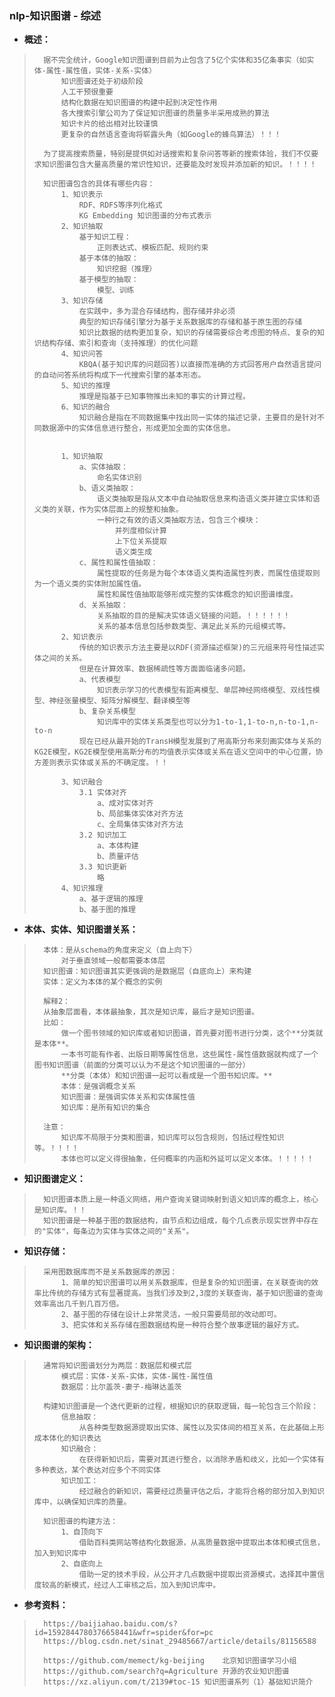 ### nlp-知识图谱 - 综述
- **概述：**
>       据不完全统计，Google知识图谱到目前为止包含了5亿个实体和35亿条事实（如实体-属性-属性值，实体-关系-实体）
>           知识图谱还处于初级阶段
>           人工干预很重要
>           结构化数据在知识图谱的构建中起到决定性作用
>           各大搜索引擎公司为了保证知识图谱的质量多半采用成熟的算法
>           知识卡片的给出相对比较谨慎
>           更复杂的自然语言查询将崭露头角（如Google的蜂鸟算法）！！！
>
>       为了提高搜索质量，特别是提供如对话搜索和复杂问答等新的搜索体验，我们不仅要求知识图谱包含大量高质量的常识性知识，还要能及时发现并添加新的知识。！！！！
>
>       知识图谱包含的具体有哪些内容：
>           1、知识表示
>               RDF、RDFS等序列化格式
>               KG Embedding 知识图谱的分布式表示
>           2、知识抽取
>               基于知识工程：
>                   正则表达式、模板匹配、规则约束
>               基于本体的抽取：
>                   知识挖掘（推理）
>               基于模型的抽取：
>                   模型、训练
>           3、知识存储
>               在实践中，多为混合存储结构，图存储并非必须
>               典型的知识存储引擎分为基于关系数据库的存储和基于原生图的存储
>               知识比数据的结构更加复杂，知识的存储需要综合考虑图的特点、复杂的知识结构存储、索引和查询（支持推理）的优化问题
>           4、知识问答
>               KBQA(基于知识库的问题回答)以直接而准确的方式回答用户自然语言提问的自动问答系统将构成下一代搜索引擎的基本形态。
>           5、知识的推理
>               推理是指基于已知事物推出未知的事实的计算过程。
>           6、知识的融合
>               知识融合是指在不同数据集中找出同一实体的描述记录，主要目的是针对不同数据源中的实体信息进行整合，形成更加全面的实体信息。
>
>
>           1、知识抽取
>               a、实体抽取：
>                   命名实体识别
>               b、语义类抽取：
>                   语义类抽取是指从文本中自动抽取信息来构造语义类并建立实体和语义类的关联，作为实体层面上的规整和抽象。
>                   一种行之有效的语义类抽取方法，包含三个模块：
>                       并列度相似计算
>                       上下位关系提取
>                       语义类生成
>               c、属性和属性值抽取：
>                   属性提取的任务是为每个本体语义类构造属性列表，而属性值提取则为一个语义类的实体附加属性值。
>                   属性和属性值抽取能够形成完整的实体概念的知识图谱维度。
>               d、关系抽取：
>                   关系抽取的目的是解决实体语义链接的问题。！！！！！！
>                   关系的基本信息包括参数类型、满足此关系的元组模式等。
>           2、知识表示
>               传统的知识表示方法主要是以RDF(资源描述框架)的三元组来符号性描述实体之间的关系。
>               但是在计算效率、数据稀疏性等方面面临诸多问题。
>               a、代表模型
>                   知识表示学习的代表模型有距离模型、单层神经网络模型、双线性模型、神经张量模型、矩阵分解模型、翻译模型等
>               b、复杂关系模型
>                   知识库中的实体关系类型也可以分为1-to-1,1-to-n,n-to-1,n-to-n
>               现在已经从最开始的TransH模型发展到了用高斯分布来刻画实体与关系的KG2E模型，KG2E模型使用高斯分布的均值表示实体或关系在语义空间中的中心位置，协方差则表示实体或关系的不确定度。！！
>
>           3、知识融合
>               3.1 实体对齐
>                   a、成对实体对齐
>                   b、局部集体实体对齐方法
>                   c、全局集体实体对齐方法
>               3.2 知识加工
>                   a、本体构建
>                   b、质量评估
>               3.3 知识更新
>                   略
>           4、知识推理
>               a、基于逻辑的推理
>               b、基于图的推理
>

- **本体、实体、知识图谱关系：**
>       本体：是从schema的角度来定义（自上向下）
>           对于垂直领域一般都需要本体层
>       知识图谱：知识图谱其实更强调的是数据层（自底向上）来构建
>       实体：定义为本体的某个概念的实例
>
>       解释2：
>       从抽象层面看，本体最抽象，其次是知识库，最后才是知识图谱。
>       比如：
>           做一个图书领域的知识库或者知识图谱，首先要对图书进行分类，这个**分类就是本体**。
>           一本书可能有作者、出版日期等属性信息，这些属性-属性值数据就构成了一个图书知识图谱（前面的分类可以认为不是这个知识图谱的一部分）
>           **分类（本体）和知识图谱一起可以看成是一个图书知识库。**
>           本体：是强调概念关系
>           知识图谱：是强调实体关系和实体属性值
>           知识库：是所有知识的集合
>
>       注意：
>           知识库不局限于分类和图谱，知识库可以包含规则，包括过程性知识等。！！！！
>           本体也可以定义得很抽象，任何概率的内涵和外延可以定义本体。！！！！！
>
>

- **知识图谱定义：**
>       知识图谱本质上是一种语义网络，用户查询关键词映射到语义知识库的概念上，核心是知识库。！！
>       知识图谱是一种基于图的数据结构，由节点和边组成，每个几点表示现实世界中存在的"实体"，每条边为实体与实体之间的"关系"。
>
>

- **知识存储：**
>       采用图数据库而不是关系数据库的原因：
>           1、简单的知识图谱可以用关系数据库，但是复杂的知识图谱，在关联查询的效率比传统的存储方式有显著提高。当我们涉及到2,3度的关联查询，基于知识图谱的查询效率高出几千到几百万倍。
>           2、基于图的存储在设计上非常灵活，一般只需要局部的改动即可。
>           3、把实体和关系存储在图数据结构是一种符合整个故事逻辑的最好方式。
>
>

- **知识图谱的架构：**
>       通常将知识图谱划分为两层：数据层和模式层
>           模式层：实体-关系-实体，实体-属性-属性值
>           数据层：比尔盖茨-妻子-梅琳达盖茨
>
>       构建知识图谱是一个迭代更新的过程，根据知识的获取逻辑，每一轮包含三个阶段：
>           信息抽取：
>               从各种类型数据源提取出实体、属性以及实体间的相互关系，在此基础上形成本体化的知识表达
>           知识融合：
>               在获得新知识后，需要对其进行整合，以消除矛盾和歧义，比如一个实体有多种表达，某个表达对应多个不同实体
>           知识加工：
>               经过融合的新知识，需要经过质量评估之后，才能将合格的部分加入到知识库中，以确保知识库的质量。
>
>       知识图谱的构建方法：
>           1、自顶向下
>               借助百科类网站等结构化数据源，从高质量数据中提取出本体和模式信息，加入到知识库中
>           2、自底向上
>               借助一定的技术手段，从公开才几点数据中提取出资源模式，选择其中置信度较高的新模式，经过人工审核之后，加入到知识库中。
>
>



- **参考资料：**
>       https://baijiahao.baidu.com/s?id=1592844780376658441&wfr=spider&for=pc
>       https://blog.csdn.net/sinat_29485667/article/details/81156588
>
>       https://github.com/memect/kg-beijing    北京知识图谱学习小组
>       https://github.com/search?q=Agriculture 开源的农业知识图谱
>       https://xz.aliyun.com/t/2139#toc-15 知识图谱系列（1）基础知识简介
>
>
>
>
>
>
>
>
>
>
>
>
>
>
>
>
>
